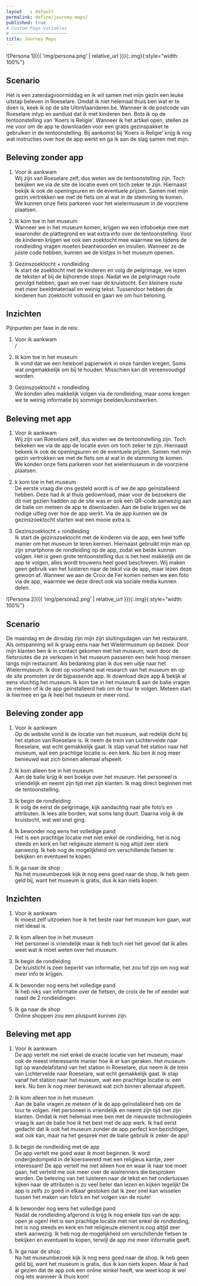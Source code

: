 ```yaml
---
layout   : default
permalink: define/journey-maps/
published: true
# Custom Page Variables
# ─────────────────────
title: Journey Maps
---
```

![Persona 1]({{ 'img/persona.png' | relative_url }}){:.img}{:style="width: 100%"}

## Scenario
Het is een zaterdagvoormiddag en ik wil samen met mijn gezin een leuke uitstap beleven in Roeselare. Omdat ik niet helemaal thuis ben wat er te doen is, keek ik op de site UitinVlaanderen.be. Wanneer ik de postcode van Roeselare intyp en aanduid dat ik met kinderen ben. Bots ik op de tentoonstelling van ‘Koers is Religie’. Wanneer ik het artikel open,  stellen ze me voor om de app te downloaden voor een gratis gezinspakket te gebruiken in de tentoonstelling. Bij aankomst bij ‘Koers is Religie’ krijg ik nog wat instructies over hoe de app werkt en ga ik aan de slag samen met mijn. 

## Beleving zonder app
1. Voor ik aankwam  
Wij zijn van Roeselare zelf, dus weten we de tentoonstelling zijn. Toch bekijken we via de site  de locatie even om toch zeker te zijn. Hiernaast bekijk ik ook de openingsuren en de eventuele prijzen. Samen met mijn gezin vertrekken we met de fiets om al wat in de stemming te komen. We kunnen onze fiets parkeren voor het wielermuseum in de voorziene plaatsen.

2. Ik kom toe in het museum  
Wanneer we in het museum komen, krijgen we een infoboekje mee met waaronder de plattegrond en wat extra info over de tentoonstelling. Voor de kinderen krijgen we ook een zoektocht mee waarmee we tijdens de rondleiding vragen moeten beantwoorden en invullen. Wanneer ze de juiste code hebben, kunnen we de kistjes in het museum openen. 

3. Gezinszoektocht + rondleiding  
Ik start de zoektocht met de kinderen en volg de pelgrimage, we lezen de teksten af bij de bijhorende stops. Nadat we de pelgrimage route gevolgd hebben, gaan we over naar de kruistocht. Een kleinere route met meer beeldmateriaal en weinig tekst. Tussendoor hebben de kinderen hun zoektocht voltooid en gaan we om hun beloning. 

## Inzichten
Pijnpunten per fase in de reis:
1. Voor ik aankwam  
/

2. Ik kom toe in het museum  
Ik vond dat we een heleboel papierwerk in onze handen kregen. Soms wat ongemakkelijk om bij te houden. Misschien kan dit vereenvoudigd worden.

3. Gezinszoektocht + rondleiding  
We konden alles makkelijk volgen via de rondleiding, maar soms kregen we te weinig informatie bij sommige beelden/kunstwerken.

## Beleving met app	
1. Voor ik aankwam  
Wij zijn van Roeselare zelf, dus wisten we de tentoonstelling zijn. Toch bekeken we via de app de locatie even om toch zeker te zijn. Hiernaast bekeek ik ook de openingsuren en de eventuele prijzen. Samen met mijn gezin vertrokken we met de fiets om al wat in de stemming te komen. We konden onze fiets parkeren voor het wielermuseum in de voorziene plaatsen.

2. k kom toe in het museum  
De eerste vraag die ons gesteld wordt is of we de app geïnstalleerd hebben. Deze had ik al thuis gedownload, maar voor de bezoekers die dit niet gezien hadden op de site was er ook een QR-code aanwezig aan de balie om meteen de app te downloaden. Aan de balie krijgen we de nodige uitleg over hoe de app werkt.  Via de app kunnen we de gezinszoektocht starten wat een mooie extra is.

3. Gezinszoektocht + rondleiding  
Ik start de gezinszoektocht met de kinderen via de app, een heel toffe manier om het museum te leren kennen. Hiernaast gebruikt mijn man op zijn smartphone de rondleiding op de app, zodat we beide kunnen volgen. Het is geen grote tentoonstelling dus is het heel makkelijk om de app te volgen, alles wordt trouwens heel goed beschreven. Wij maken geen gebruik van het luisteren naar de tekst via de app, maar lezen deze gewoon af.  Wanneer we aan de Croix de Fer komen nemen we een foto via de app, waarmee we deze direct ook via sociale media kunnen delen.

![Persona 2]({{ 'img/persona2.png' | relative_url }}){:.img}{:style="width: 100%"}

## Scenario
De maandag en de dinsdag zijn mijn zijn sluitingsdagen van het restaurant. Als ontspanning wil ik graag eens naar het Wielermuseum op bezoek. Door mijn klanten ben ik in contact gekomen met het museum, want door de fietsroutes die ze verkopen in het museum passeren een hele hoop mensen langs mijn restaurant. Als bedanking plan ik dus een uitje naar het Wielermuseum. Ik doet op voorhand wat research van het museum en op de site promoten ze de bijpassende app. Ik download deze app & bekijk al eens vluchtig het museum. Ik kom toe in het museum & aan de balie vragen ze meteen of ik de app geïnstalleerd heb om de tour te volgen. Meteen start ik hiermee en ga ik heel het museum er meer rond.

## Beleving zonder app
1. Voor ik aankwam  
Op de website vond ik de locatie van het museum, wat redelijk dicht bij het station van Roeselare is. Ik neem de trein van Lichtervelde naar Roeselare, wat echt gemakkelijk gaat. Ik stap vanaf het station naar het museum, wat een prachtige locatie is: een kerk. Nu ben ik nog meer benieuwd wat zich binnen allemaal afspeelt.

2. Ik kom alleen toe in het museum  
Aan de balie krijg ik een boekje over het museum. Het personeel is vriendelijk en neemt zijn tijd met zijn klanten. Ik mag direct beginnen met de tentoonstelling.

3. Ik begin de rondleiding  
Ik volg de eerst de pelgrimage, kijk aandachtig naar alle foto’s en attributen. Ik lees alle borden, wat soms lang duurt. Daarna volg ik de kruistocht, wat wel snel ging.

4. Ik bewonder nog eens het volledige pand  
Het is een prachtige locatie met niet enkel de rondleiding, het is nog steeds en kerk en het religieuze element is nog altijd zeer sterk aanwezig. Ik heb nog de mogelijkheid om verschillende fietsen te bekijken en eventueel te kopen.

5. Ik ga naar de shop  
Na het museumbezoek kijk ik nog eens goed naar de shop. Ik heb geen geld bij, want het museum is gratis, dus ik kan niets kopen.

## Inzichten

1. Voor ik aankwam  
Ik moest zelf uitzoeken hoe ik het beste naar het museum kon gaan, wat niet ideaal is.

2. Ik kom alleen toe in het museum  
Het personeel is vriendelijk maar ik heb toch niet het gevoel dat ik alles weet wat ik moet weten over het museum.

3. Ik begin de rondleiding  
De kruisticht is zeer beperkt van informatie, het zou tof zijn om nog wat meer info te krijgen.

4. Ik bewonder nog eens het volledige pand  
Ik heb niks van informatie over de fietsen, de croix de fer of eender wat naast de 2 rondleidingen.

5. Ik ga naar de shop  
Online shoppen zou een pluspunt kunnen zijn.

## Beleving met app
1. Voor ik aankwam  
De app vertelt me niet enkel de exacte locatie van het museum, maar ook de meest interessante manier hoe ik er kan geraken. Het museum ligt op wandelafstand van het station in Roeselare, dus neem ik de trein van Lichtervelde naar Roeselare, wat echt gemakkelijk gaat. Ik stap vanaf het station naar het museum, wat een prachtige locatie is: een kerk. Nu ben ik nog meer benieuwd wat zich binnen allemaal afspeelt.

2. Ik kom alleen toe in het museum  
Aan de balie vragen ze meteen of ik de app geïnstalleerd heb om de tour te volgen. Het personeel is vriendelijk en neemt zijn tijd met zijn klanten. Omdat ik niet helemaal mee ben met de nieuwste technologieën vraag ik aan de balie hoe ik het best met de app werk. Ik had eerst gedacht dat ik ook het museum zonder de app perfect kon bezichtigen, wat ook kan, maar na het gesprek met de balie gebruik ik zeker de app!

3. Ik begin de rondleiding met de app  
De app vertelt me goed waar ik moet beginnen. Ik word ondergedompeld in de koerswereld met een religieus kantje, zeer interessant! De app vertelt me niet alleen hoe en waar ik naar toe moet gaan, het verteld me ook meer over de wielrenners die besproken worden. De beleving van het luisteren naar de tekst en het ondertussen kijken naar de attributen is zo veel beter dan lezen en kijken tegelijk! De app is zelfs zo goed in elkaar gestoken dat ik zeer snel kan wisselen tussen het maken van foto’s en het volgen van de route!

4. Ik bewonder nog eens het volledige pand  
Nadat de rondleiding afgerond is krijg ik nog enkele tips van de app: open je ogen! Het is een prachtige locatie met niet enkel de rondleiding, het is nog steeds en kerk en het religieuze element is nog altijd zeer sterk aanwezig. Ik heb nog de mogelijkheid om verschillende fietsen te bekijken en eventueel te kopen, terwijl de app me meer informatie geeft.

5. Ik ga naar de shop  
Na het museumbezoek kijk ik nog eens goed naar de shop. Ik heb geen geld bij, want het museum is gratis, dus ik kan niets kopen. Maar ik had al gezien dat de app ook een online winkel heeft, wie weet koop ik wel nog iets wanneer ik thuis kom!